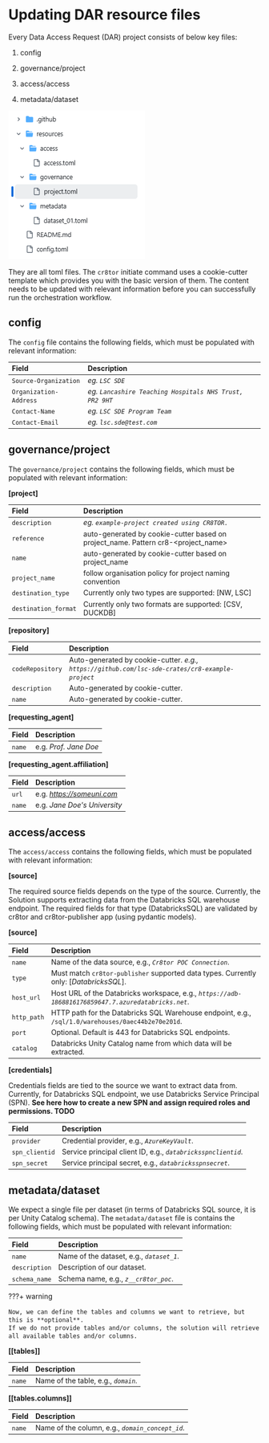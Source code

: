 # Updating DAR resource files

Every Data Access Request (DAR) project consists of below key files:

1) config

2) governance/project

3) access/access

4) metadata/dataset

![Initial state of the project repository](./../assets/screenshots/project_repo_initial_state.png)

They are all toml files. The `cr8tor` initiate command uses a cookie-cutter template which provides you with the basic version of them. The content needs to be updated with relevant information before you can successfully run the orchestration workflow.

## config

The `config` file contains the following fields, which must be populated with relevant information:

| Field                 | Description                                         |
| :-------------------- | :-------------------------------------------------- |
| `Source-Organization` | *eg. `LSC SDE`*                                     |
| `Organization-Address`| *eg. `Lancashire Teaching Hospitals NHS Trust, PR2 9HT`* |
| `Contact-Name`        | *eg. `LSC SDE Program Team`*                        |
| `Contact-Email`       | *eg. `lsc.sde@test.com`*                            |

## governance/project

The `governance/project` contains the following fields, which must be populated with relevant information:

**[project]**

| Field                 | Description                                         |
| :-------------------- | :-------------------------------------------------- |
| `description`         | *eg. `example-project created using CR8TOR.`*       |
| `reference`           | auto-generated by cookie-cutter based on project_name. Pattern cr8-&lt;project_name&gt;|
| `name`                | auto-generated by cookie-cutter based on project_name|
| `project_name`        | follow organisation policy for project naming convention |
| `destination_type`    | Currently only two types are supported: [NW, LSC] |
| `destination_format`  | Currently only two formats are supported: [CSV, DUCKDB] |

**[repository]**

| Field            | Description                                                                                     |
| :--------------- | :---------------------------------------------------------------------------------------------- |
| `codeRepository` | Auto-generated by cookie-cutter. *e.g., `https://github.com/lsc-sde-crates/cr8-example-project`* |
| `description`    | Auto-generated by cookie-cutter.                                                               |
| `name`           | Auto-generated by cookie-cutter.                                                               |

**[requesting_agent]**

| Field            | Description            |
| :--------------- | :--------------------- |
| `name`           | e.g. *Prof. Jane Doe* |

**[requesting_agent.affiliation]**

| Field  | Description                     |
| :----  | :------------------------------ |
| `url`  | e.g. *https://someuni.com*      |
| `name` | e.g. *Jane Doe's University*   |

## access/access

The `access/access` contains the following fields, which must be populated with relevant information:

**[source]**

The required source fields depends on the type of the source. Currently, the Solution supports extracting data from the Databricks SQL warehouse endpoint.
The required fields for that type (DatabricksSQL) are validated by cr8tor and cr8tor-publisher app (using pydantic models).

**[source]**

| Field         | Description                                                                                     |
| :------------ | :---------------------------------------------------------------------------------------------- |
| `name`        | Name of the data source, e.g., *`Cr8tor POC Connection`*.                                       |
| `type`        | Must match `cr8tor-publisher` supported data types. Currently only: [*DatabricksSQL*].          |
| `host_url`    | Host URL of the Databricks workspace, e.g., *`https://adb-1868816176859647.7.azuredatabricks.net`*. |
| `http_path`   | HTTP path for the Databricks SQL Warehouse endpoint, e.g., `/sql/1.0/warehouses/0aec44b2e70e201d`. |
| `port`        | Optional. Default is 443 for Databricks SQL endpoints.                                          |
| `catalog`     | Databricks Unity Catalog name from which data will be extracted.                                |

**[credentials]**

Credentials fields are tied to the source we want to extract data from.
Currently, for Databricks SQL endpoint, we use Databricks Service Principal (SPN). **See here how to create a new SPN and assign required roles and permissions. TODO**

| Field            | Description                                                                                     |
| :--------------- | :---------------------------------------------------------------------------------------------- |
| `provider`       | Credential provider, e.g., *`AzureKeyVault`*.                                                   |
| `spn_clientid`   | Service principal client ID, e.g., *`databricksspnclientid`*.                                   |
| `spn_secret`     | Service principal secret, e.g., *`databricksspnsecret`*.                                        |

## metadata/dataset

We expect a single file per dataset (in terms of Databricks SQL source, it is per Unity Catalog schema).
The `metadata/dataset` file is contains the following fields, which must be populated with relevant information:

| Field         | Description                                                                                     |
| :------------ | :---------------------------------------------------------------------------------------------- |
| `name`        | Name of the dataset, e.g., *`dataset_1`*.                                                       |
| `description` | Description of our dataset.                                                                     |
| `schema_name` | Schema name, e.g., *`z__cr8tor_poc`*.                                                           |

???+ warning

    Now, we can define the tables and columns we want to retrieve, but this is **optional**.
    If we do not provide tables and/or columns, the solution will retrieve all available tables and/or columns.

**[[tables]]**

| Field         | Description                                                                                     |
| :------------ | :---------------------------------------------------------------------------------------------- |
| `name`        | Name of the table, e.g., *`domain`*.                                                            |

**[[tables.columns]]**

| Field         | Description                                                                                     |
| :------------ | :---------------------------------------------------------------------------------------------- |
| `name`        | Name of the column, e.g., *`domain_concept_id`*.                                                |
